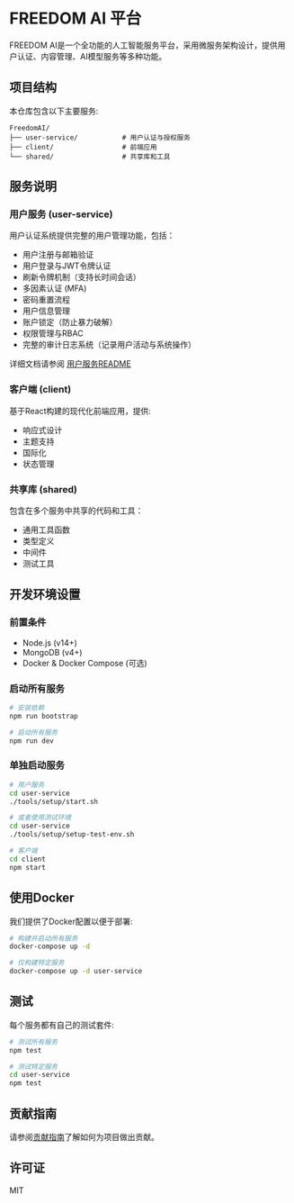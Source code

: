 # FREEDOM AI 平台

FREEDOM AI是一个全功能的人工智能服务平台，采用微服务架构设计，提供用户认证、内容管理、AI模型服务等多种功能。

## 项目结构

本仓库包含以下主要服务:

```
FreedomAI/
├── user-service/           # 用户认证与授权服务
├── client/                 # 前端应用
└── shared/                 # 共享库和工具
```

## 服务说明

### 用户服务 (user-service)

用户认证系统提供完整的用户管理功能，包括：

- 用户注册与邮箱验证
- 用户登录与JWT令牌认证
- 刷新令牌机制（支持长时间会话）
- 多因素认证 (MFA)
- 密码重置流程
- 用户信息管理
- 账户锁定（防止暴力破解）
- 权限管理与RBAC
- 完整的审计日志系统（记录用户活动与系统操作）

详细文档请参阅 [用户服务README](./user-service/README.md)

### 客户端 (client)

基于React构建的现代化前端应用，提供:

- 响应式设计
- 主题支持
- 国际化
- 状态管理

### 共享库 (shared)

包含在多个服务中共享的代码和工具：

- 通用工具函数
- 类型定义
- 中间件
- 测试工具

## 开发环境设置

### 前置条件

- Node.js (v14+)
- MongoDB (v4+)
- Docker & Docker Compose (可选)

### 启动所有服务

```bash
# 安装依赖
npm run bootstrap

# 启动所有服务
npm run dev
```

### 单独启动服务

```bash
# 用户服务
cd user-service
./tools/setup/start.sh

# 或者使用测试环境
cd user-service
./tools/setup/setup-test-env.sh

# 客户端
cd client
npm start
```

## 使用Docker

我们提供了Docker配置以便于部署:

```bash
# 构建并启动所有服务
docker-compose up -d

# 仅构建特定服务
docker-compose up -d user-service
```

## 测试

每个服务都有自己的测试套件:

```bash
# 测试所有服务
npm test

# 测试特定服务
cd user-service
npm test
```

## 贡献指南

请参阅[贡献指南](./CONTRIBUTING.md)了解如何为项目做出贡献。

## 许可证

MIT 
